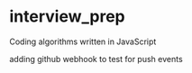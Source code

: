 # interview_prep
Coding algorithms written in JavaScript

adding github webhook to test for push events